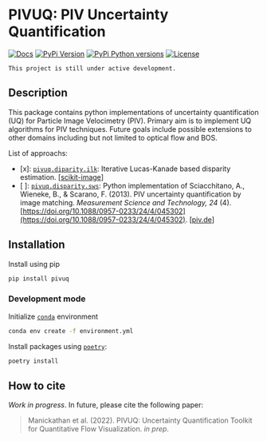 # PIVUQ: PIV Uncertainty Quantification

[![Docs](https://img.shields.io/readthedocs/pivuq?style=flat-square&labelColor=000000)](https://pivuq.readthedocs.io/)
[![PyPi Version](https://img.shields.io/pypi/v/pivuq.svg?style=flat-square&labelColor=000000)](https://pypi.org/project/pivuq/)
[![PyPi Python versions](https://img.shields.io/pypi/pyversions/pivuq.svg?style=flat-square&labelColor=000000)](https://pypi.org/project/pivuq/)
[![License](https://img.shields.io/badge/license-MIT-blue?style=flat-square&labelColor=000000)](#license)

`This project is still under active development.`

## Description

This package contains python implementations of uncertainty quantification (UQ) for Particle Image Velocimetry (PIV). Primary aim is to implement UQ algorithms for PIV techniques. Future goals include possible extensions to other domains including but not limited to optical flow and BOS.

List of approachs:

- [x]: [`pivuq.diparity.ilk`](https://pivuq.readthedocs.io/en/latest/api/disparity.html#pivuq.disparity.ilk): Iterative Lucas-Kanade based disparity estimation. [[scikit-image](https://scikit-image.org/docs/dev/api/skimage.registration.html#skimage.registration.optical_flow_ilk)]
- [ ]: [`pivuq.disparity.sws`](https://pivuq.readthedocs.io/en/latest/api/disparity.html#pivuq.disparity.ilk): Python implementation of Sciacchitano, A., Wieneke, B., & Scarano, F. (2013). PIV uncertainty quantification by image matching. *Measurement Science and Technology, 24* (4). [https://doi.org/10.1088/0957-0233/24/4/045302](https://doi.org/10.1088/0957-0233/24/4/045302). [[piv.de](http://piv.de/uncertainty/)]


## Installation

Install using pip

```bash
pip install pivuq
```

### Development mode

Initialize [`conda`](https://docs.conda.io/projects/conda/en/latest/user-guide/index.html) environment

```bash
conda env create -f environment.yml
```

Install packages using [`poetry`](https://python-poetry.org/docs/):

```bash
poetry install
```

## How to cite

*Work in progress*. In future, please cite the following paper:

> Manickathan et al. (2022). PIVUQ: Uncertainty Quantification Toolkit for Quantitative Flow Visualization. *in prep*.
